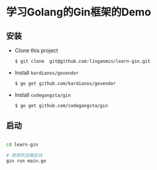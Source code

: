 # 学习Golang的Gin框架的Demo

## 安装

- Clone this project
    ```bash
    $ git clone  git@github.com:linganmin/learn-gin.git
    ```

- Install `kardianos/govendor`
    ```bash
    $ go get github.com/kardianos/govendor
    ```

- Install `codegangsta/gin`
    ```bash
    $ go get github.com/codegangsta/gin
    ```

## 启动

```bash

cd learn-gin

# 使用热加载启动
gin run main.go
```